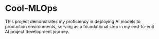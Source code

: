# Cool-MLOps

This project demonstrates my proficiency in deploying AI models to production environments, serving as a foundational step in my end-to-end AI project development journey.
